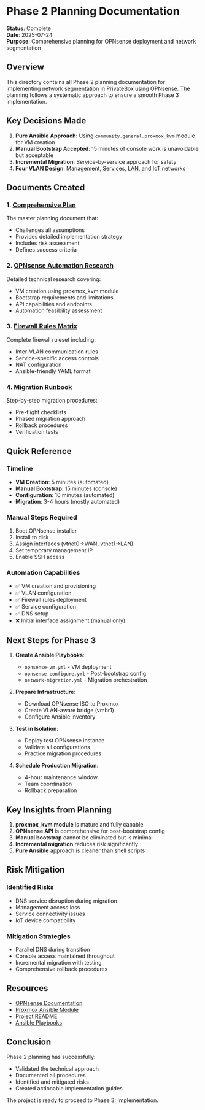 # Phase 2 Planning Documentation

**Status**: Complete  
**Date**: 2025-07-24  
**Purpose**: Comprehensive planning for OPNsense deployment and network segmentation

## Overview

This directory contains all Phase 2 planning documentation for implementing network segmentation in PrivateBox using OPNsense. The planning follows a systematic approach to ensure a smooth Phase 3 implementation.

## Key Decisions Made

1. **Pure Ansible Approach**: Using `community.general.proxmox_kvm` module for VM creation
2. **Manual Bootstrap Accepted**: 15 minutes of console work is unavoidable but acceptable
3. **Incremental Migration**: Service-by-service approach for safety
4. **Four VLAN Design**: Management, Services, LAN, and IoT networks

## Documents Created

### 1. [Comprehensive Plan](./comprehensive-plan.md)
The master planning document that:
- Challenges all assumptions
- Provides detailed implementation strategy
- Includes risk assessment
- Defines success criteria

### 2. [OPNsense Automation Research](./opnsense-automation-research.md)
Detailed technical research covering:
- VM creation using proxmox_kvm module
- Bootstrap requirements and limitations
- API capabilities and endpoints
- Automation feasibility assessment

### 3. [Firewall Rules Matrix](./firewall-rules-matrix.md)
Complete firewall ruleset including:
- Inter-VLAN communication rules
- Service-specific access controls
- NAT configuration
- Ansible-friendly YAML format

### 4. [Migration Runbook](./migration-runbook.md)
Step-by-step migration procedures:
- Pre-flight checklists
- Phased migration approach
- Rollback procedures
- Verification tests

## Quick Reference

### Timeline
- **VM Creation**: 5 minutes (automated)
- **Manual Bootstrap**: 15 minutes (console)
- **Configuration**: 10 minutes (automated)
- **Migration**: 3-4 hours (mostly automated)

### Manual Steps Required
1. Boot OPNsense installer
2. Install to disk
3. Assign interfaces (vtnet0→WAN, vtnet1→LAN)
4. Set temporary management IP
5. Enable SSH access

### Automation Capabilities
- ✅ VM creation and provisioning
- ✅ VLAN configuration
- ✅ Firewall rules deployment
- ✅ Service configuration
- ✅ DNS setup
- ❌ Initial interface assignment (manual only)

## Next Steps for Phase 3

1. **Create Ansible Playbooks**:
   - `opnsense-vm.yml` - VM deployment
   - `opnsense-configure.yml` - Post-bootstrap config
   - `network-migration.yml` - Migration orchestration

2. **Prepare Infrastructure**:
   - Download OPNsense ISO to Proxmox
   - Create VLAN-aware bridge (vmbr1)
   - Configure Ansible inventory

3. **Test in Isolation**:
   - Deploy test OPNsense instance
   - Validate all configurations
   - Practice migration procedures

4. **Schedule Production Migration**:
   - 4-hour maintenance window
   - Team coordination
   - Rollback preparation

## Key Insights from Planning

1. **proxmox_kvm module** is mature and fully capable
2. **OPNsense API** is comprehensive for post-bootstrap config
3. **Manual bootstrap** cannot be eliminated but is minimal
4. **Incremental migration** reduces risk significantly
5. **Pure Ansible** approach is cleaner than shell scripts

## Risk Mitigation

### Identified Risks
- DNS service disruption during migration
- Management access loss
- Service connectivity issues
- IoT device compatibility

### Mitigation Strategies
- Parallel DNS during transition
- Console access maintained throughout
- Incremental migration with testing
- Comprehensive rollback procedures

## Resources

- [OPNsense Documentation](https://docs.opnsense.org/)
- [Proxmox Ansible Module](https://docs.ansible.com/ansible/latest/collections/community/general/proxmox_kvm_module.html)
- [Project README](../../README.md)
- [Ansible Playbooks](../../ansible/playbooks/services/)

## Conclusion

Phase 2 planning has successfully:
- Validated the technical approach
- Documented all procedures
- Identified and mitigated risks
- Created actionable implementation guides

The project is ready to proceed to Phase 3: Implementation.